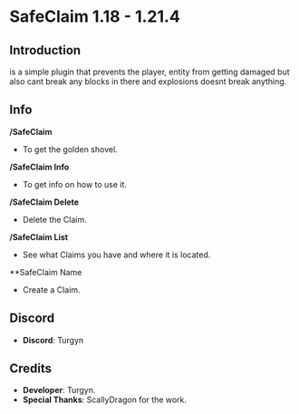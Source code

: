 # SafeClaim 1.18 - 1.21.4

## Introduction
is a simple plugin that prevents the player, entity from 
getting damaged but also cant break any blocks in there and 
explosions doesnt break anything.

## Info
**/SafeClaim**
- To get the golden shovel.
  
**/SafeClaim Info**
- To get info on how to use it.
  
**/SafeClaim Delete <name>**
- Delete the Claim.
  
**/SafeClaim List**
- See what Claims you have and where it is located.
  
**SafeClaim Name <name>
- Create a Claim.
  
## Discord
- **Discord**: Turgyn

## Credits

- **Developer**: Turgyn.
- **Special Thanks**: ScallyDragon for the work.
